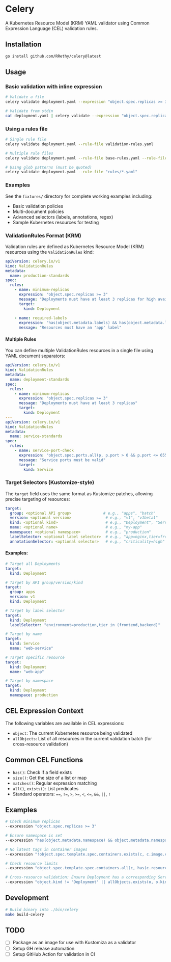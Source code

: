 # Celery

A Kubernetes Resource Model (KRM) YAML validator using Common Expression Language (CEL) validation rules.

## Installation

```bash
go install github.com/RRethy/celery@latest
```

## Usage

### Basic validation with inline expression

```bash
# Validate a file
celery validate deployment.yaml --expression "object.spec.replicas >= 3"

# Validate from stdin
cat deployment.yaml | celery validate --expression "object.spec.replicas >= 3"
```

### Using a rules file

```bash
# Single rule file
celery validate deployment.yaml --rule-file validation-rules.yaml

# Multiple rule files
celery validate deployment.yaml --rule-file base-rules.yaml --rule-file prod-rules.yaml

# Using glob patterns (must be quoted)
celery validate deployment.yaml --rule-file "rules/*.yaml"
```

### Examples

See the `fixtures/` directory for complete working examples including:
- Basic validation policies
- Multi-document policies
- Advanced selectors (labels, annotations, regex)
- Sample Kubernetes resources for testing

### ValidationRules Format (KRM)

Validation rules are defined as Kubernetes Resource Model (KRM) resources using the `ValidationRules` kind:

```yaml
apiVersion: celery.io/v1
kind: ValidationRules
metadata:
  name: production-standards
spec:
  rules:
    - name: minimum-replicas
      expression: "object.spec.replicas >= 3"
      message: "Deployments must have at least 3 replicas for high availability"
      target:
        kind: Deployment
    
    - name: required-labels
      expression: "has(object.metadata.labels) && has(object.metadata.labels.app)"
      message: "Resources must have an 'app' label"
```

#### Multiple Rules

You can define multiple ValidationRules resources in a single file using YAML document separators:

```yaml
apiVersion: celery.io/v1
kind: ValidationRules
metadata:
  name: deployment-standards
spec:
  rules:
    - name: minimum-replicas
      expression: "object.spec.replicas >= 3"
      message: "Deployments must have at least 3 replicas"
      target:
        kind: Deployment
---
apiVersion: celery.io/v1
kind: ValidationRules
metadata:
  name: service-standards
spec:
  rules:
    - name: service-port-check
      expression: "object.spec.ports.all(p, p.port > 0 && p.port <= 65535)"
      message: "Service ports must be valid"
      target:
        kind: Service
```

### Target Selectors (Kustomize-style)

The `target` field uses the same format as Kustomize patches, allowing precise targeting of resources:

```yaml
target:
  group: <optional API group>              # e.g., "apps", "batch"
  version: <optional version>               # e.g., "v1", "v1beta1"
  kind: <optional kind>                     # e.g., "Deployment", "Service"
  name: <optional name>                     # e.g., "my-app"
  namespace: <optional namespace>           # e.g., "production"
  labelSelector: <optional label selector>  # e.g., "app=nginx,tier=frontend"
  annotationSelector: <optional selector>   # e.g., "criticality=high"
```

#### Examples:

```yaml
# Target all Deployments
target:
  kind: Deployment

# Target by API group/version/kind
target:
  group: apps
  version: v1
  kind: Deployment

# Target by label selector
target:
  kind: Deployment
  labelSelector: "environment=production,tier in (frontend,backend)"

# Target by name
target:
  kind: Service
  name: "web-service"

# Target specific resource
target:
  kind: Deployment
  name: "web-app"

# Target by namespace
target:
  kind: Deployment
  namespace: production
```

## CEL Expression Context

The following variables are available in CEL expressions:

- `object`: The current Kubernetes resource being validated
- `allObjects`: List of all resources in the current validation batch (for cross-resource validation)

## Common CEL Functions

- `has()`: Check if a field exists
- `size()`: Get the size of a list or map
- `matches()`: Regular expression matching
- `all()`, `exists()`: List predicates
- Standard operators: `==`, `!=`, `>`, `>=`, `<`, `<=`, `&&`, `||`, `!`

## Examples

```bash
# Check minimum replicas
--expression "object.spec.replicas >= 3"

# Ensure namespace is set
--expression "has(object.metadata.namespace) && object.metadata.namespace != ''"

# No latest tags in container images
--expression "!object.spec.template.spec.containers.exists(c, c.image.endsWith(':latest'))"

# Check resource limits
--expression "object.spec.template.spec.containers.all(c, has(c.resources.limits.memory))"

# Cross-resource validation: Ensure Deployment has a corresponding Service
--expression "object.kind != 'Deployment' || allObjects.exists(o, o.kind == 'Service' && o.metadata.name == object.metadata.name)"
```

## Development

```bash
# Build binary into ./bin/celery
make build-celery
```

## TODO

- [ ] Package as an image for use with Kustomiza as a validator
- [ ] Setup GH release automation
- [ ] Setup GitHub Action for validation in CI
